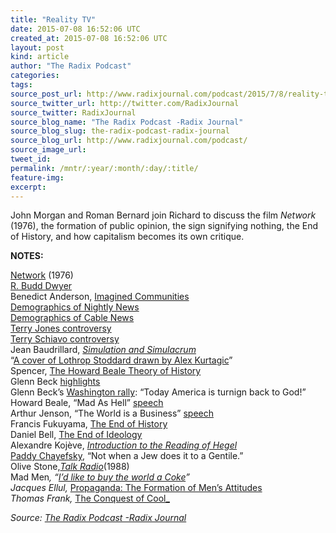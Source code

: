 ```yaml
---
title: "Reality TV"
date: 2015-07-08 16:52:06 UTC
created_at: 2015-07-08 16:52:06 UTC
layout: post
kind: article
author: "The Radix Podcast"
categories: 
tags: 
source_post_url: http://www.radixjournal.com/podcast/2015/7/8/reality-tv
source_twitter_url: http://twitter.com/RadixJournal
source_twitter: RadixJournal
source_blog_name: "The Radix Podcast -Radix Journal"
source_blog_slug: the-radix-podcast-radix-journal
source_blog_url: http://www.radixjournal.com/podcast/
source_image_url: 
tweet_id:
permalink: /mntr/:year/:month/:day/:title/
feature-img: 
excerpt:
---
```

<p>John Morgan and Roman Bernard join Richard to discuss the film <em>Network</em> (1976), the formation of public opinion, the sign signifying nothing, the End of History, and how capitalism becomes its own critique.  </p><p><strong>NOTES:</strong></p>

<p><a href="http://www.imdb.com/title/tt0074958/combined">Network</a> (1976) <br>
<a href="https://en.wikipedia.org/wiki/R._Budd_Dwyer">R. Budd Dwyer</a> <br>
Benedict Anderson, <a href="http://www.amazon.com/exec/obidos/ASIN/1844670864/washisummipub-20">Imagined Communities</a> <br>
<a href="http://www.medialifemagazine.com/nightly-news-viewers-are-aging-faster/">Demographics of Nightly News</a> <br>
<a href="http://www.thewire.com/business/2014/05/fox-newss-old-viewership-is-getting-even-older/371792/">Demographics of Cable News</a> <br>
<a href="http://www.washingtonpost.com/local/education/florida-pastor-terry-joness-koran-burning-has-far-reaching-effect/2011/04/02/AFpiFoQC_story.html">Terry Jones controversy</a> <br>
<a href="https://en.wikipedia.org/wiki/Terri_Schiavo_case">Terry Schiavo controversy</a> <br>
Jean Baudrillard, <em><a href="http://www.amazon.com/exec/obidos/ASIN/0472065211/washisummipub-20">Simulation and Simulacrum</a></em> <br>
“<a href="http://shop.wermodandwermod.com/media/catalog/product/cache/1/image/250x250/9df78eab33525d08d6e5fb8d27136e95/t/p/tpp003hb_medium_.jpg">A cover of Lothrop Stoddard drawn by Alex Kurtagic</a>” <br>
Spencer, <a href="http://www.radixjournal.com/journal/2014/6/20/america-in-2034">The Howard Beale Theory of History</a> <br>
Glenn Beck <a href="https://www.youtube.com/watch?v=KAE87Q5Ype0">highlights</a> <br>
Glenn Beck’s <a href="https://www.youtube.com/watch?v=h9njPhh3fGU">Washington rally</a>: “Today America is turnign back to God!” <br>
Howard Beale, “Mad As Hell” <a href="https://www.youtube.com/watch?v=WINDtlPXmmE">speech</a> <br>
Arthur Jenson, “The World is a Business” <a href="https://www.youtube.com/watch?v=NKkRDMil0bw">speech</a> <br>
Francis Fukuyama, <a href="http://www.amazon.com/exec/obidos/ASIN/0743284550/washisummipub-20">The End of History</a> <br>
Daniel Bell, <a href="http://www.amazon.com/exec/obidos/ASIN/0674004264/washisummipub-20">The End of Ideology</a> <br>
Alexandre Kojève, <em><a href="http://www.amazon.com/exec/obidos/ASIN/0801492033/washisummipub-20">Introduction to the Reading of Hegel</a></em> <br>
<a href="http://www.imdb.com/title/tt0074958/trivia?item=tr1317493">Paddy Chayefsky</a>, “Not when a Jew does it to a Gentile.” <br>
Olive Stone,<em><a href="http://www.imdb.com/title/tt0096219/">Talk Radio</a></em>(1988) <br>
Mad Men<em>, “<a href="https://www.youtube.com/watch?v=Exf63KPXF6w">I’d like to buy the world a Coke</a>” <br>
Jacques Ellul, <a href="http://www.amazon.com/exec/obidos/ASIN/0394718747/washisummipub-20"></a></em><a href="http://www.amazon.com/exec/obidos/ASIN/0394718747/washisummipub-20">Propaganda: The Formation of Men’s Attitudes<em></em></a><em> <br>
Thomas Frank, <a href="http://www.amazon.com/exec/obidos/ASIN/0226260127/washisummipub-20"></a></em><a href="http://www.amazon.com/exec/obidos/ASIN/0226260127/washisummipub-20">The Conquest of Cool_</a></p><div class="">
    <i>Source: <a href="http://www.radixjournal.com/podcast/">The Radix Podcast -Radix Journal</a></i>
</div>
